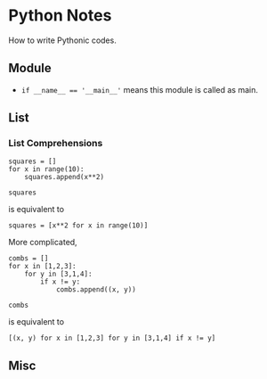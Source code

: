 # Python Notes

How to write Pythonic codes.

## Module

*	`if __name__ == '__main__'` means this module is called as main.

## List

### List Comprehensions

```
squares = []
for x in range(10):
    squares.append(x**2)

squares	
```

is equivalent to

```
squares = [x**2 for x in range(10)]
```

More complicated,

```
combs = []
for x in [1,2,3]:
    for y in [3,1,4]:
        if x != y:
            combs.append((x, y))

combs
```

is equivalent to

```
[(x, y) for x in [1,2,3] for y in [3,1,4] if x != y]
```

## Misc

